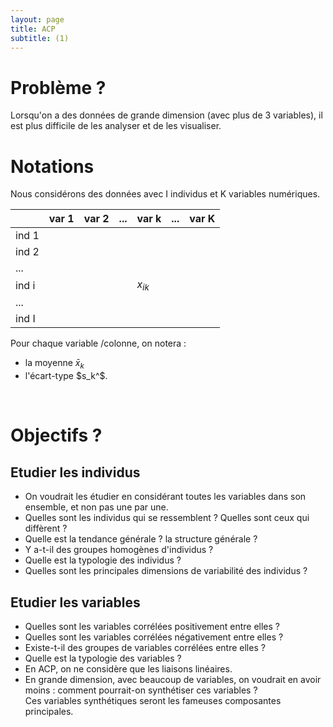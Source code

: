 ```yaml
---
layout: page
title: ACP
subtitle: (1)
---
```



# Problème ? 

Lorsqu'on a des données de grande dimension (avec plus de 3 variables), il est plus difficile de les analyser et de les visualiser. 


# Notations 

Nous considérons des données avec I individus et K variables numériques. 

| |var 1|var 2|...|var k|...|var K|
|:----|:-----|:-----|:----|:----|:----|:----|
|ind 1|||||||
|ind 2|||||||
|...|||||||
|ind i||||$x_{ik}$|||
|...|||||||
|ind I|||||||

Pour chaque variable /colonne, on notera :
* la moyenne ${\bar x}_k$
* l'écart-type $s_k^$.

<br/>

# Objectifs ?

## Etudier les individus

* On voudrait les étudier en considérant toutes les variables dans son ensemble, et non pas une par une. 
* Quelles sont les individus qui se ressemblent ? Quelles sont ceux qui diffèrent ? 
* Quelle est la tendance générale ? la structure générale ?  
* Y a-t-il des groupes homogènes d'individus ? 
* Quelle est la typologie des individus ?
* Quelles sont les principales dimensions de variabilité des individus ?

## Etudier les variables

* Quelles sont les variables corrélées positivement entre elles ? 
* Quelles sont les variables corrélées négativement entre elles ? 
* Existe-t-il des groupes de variables corrélées entre elles ?
* Quelle est la typologie des variables ?
* En ACP, on ne considère que les liaisons linéaires. 
* En grande dimension, avec beaucoup de variables, on voudrait en avoir moins : comment pourrait-on synthétiser ces variables ?  
  Ces variables synthétiques seront les fameuses composantes principales. 
